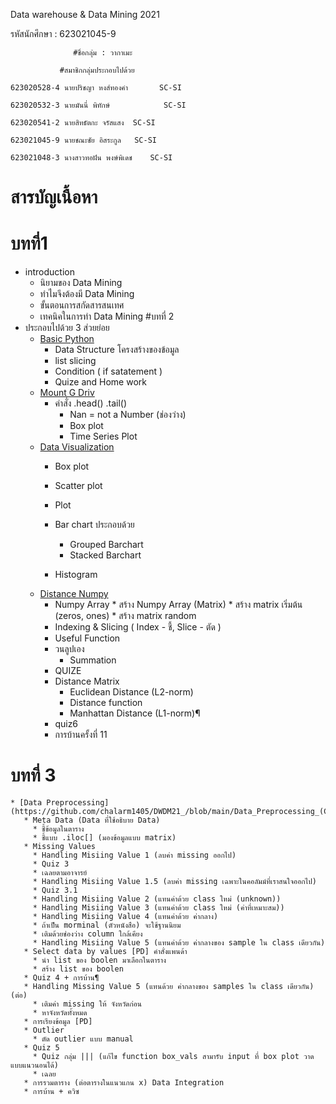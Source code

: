 Data warehouse & Data Mining 2021

รหัสนักศึกษา : 623021045-9
 
                  #ชื่อกลุ่ม : วากาเมะ

               #สมาชิกกลุ่มประกอบไปด้วย
    
    623020528-4	นายปริชญา หงส์ทองคำ       SC-SI
    
    623020532-3	นายมันนี่ พิทักษ์	         SC-SI
    
    623020541-2	นายสิทธัตกะ จรัสแสง	 SC-SI
    
    623021045-9	นายชณะชัย อิสระกูล	 SC-SI
    
    623021048-3	นางสาวทอฝัน พงษ์พิเดช	 SC-SI
    
# สารบัญเนื้อหา

# บทที่1
* introduction
     * นิยามของ Data Mining
     * ทำไมจึงต้องมี Data Mining
     * ขั้นตอนการสกัดสารสนเทศ
     * เทคนิคในการทำ Data Mining
#บทที่ 2
* ประกอบไปด้วย 3 ส่วยย่อย
  *  [Basic Python](https://github.com/chalarm1405/DWDM21_/blob/main/DATA101_(chapter2).ipynb) 
     * Data Structure โครงสร้างของข้อมูล
     * list slicing 
     * Condition ( if satatement )
     * Quize and Home work  
  *  [Mount G Driv](https://github.com/chalarm1405/DWDM21_/blob/main/Data102_(Chapter2).ipynb) 
     * คำสั่ง .head() .tail()
       * Nan = not a Number (ช่องว่าง)  
       * Box plot
       * Time Series Plot
  *  [Data Visualization](https://github.com/chalarm1405/DWDM21_/blob/main/Data_Visualization.ipynb) 
       * Box plot

       * Scatter plot

       * Plot

       * Bar chart ประกอบด้วย
         * Grouped Barchart
         * Stacked Barchart  

       * Histogram  
   * [Distance Numpy](https://github.com/chalarm1405/DWDM21_/blob/main/Distance_Numpy.ipynb) 
       *  Numpy Array
         * สร้าง Numpy Array (Matrix)
         * สร้าง matrix เริ่มต้น (zeros, ones)
         * สร้าง matrix random
       *  Indexing & Slicing ( Index - ชี้, Slice - ตัด ) 
       *  Useful Function
       *  วนลูปเอง
          * Summation
       * QUIZE
       * Distance Matrix
         * Euclidean Distance (L2-norm)
         * Distance function
         * Manhattan Distance (L1-norm)¶
       * quiz6
       * การบ้านครั้งที่ 11
# บทที่ 3
    * [Data Preprocessing](https://github.com/chalarm1405/DWDM21_/blob/main/Data_Preprocessing_(Chapter_3).ipynb)
       * Meta Data (Data ที่ใช้อธิบาย Data)
         * ชี้ข้อมูลในตาราง 
         * ชี้แบบ .iloc[] (มองข้อมูลแบบ matrix)
       * Missing Values
         * Handling Misiing Value 1 (ลบค่า missing ออกไป)
         * Quiz 3
         * เฉลยตามอาจารย์
         * Handling Misiing Value 1.5 (ลบค่า missing เฉพาะในคอลัมม์ที่เราสนใจออกไป)
         * Quiz 3.1
         * Handling Misiing Value 2 (แทนค่าด้วย class ใหม่ (unknown))
         * Handling Misiing Value 3 (แทนค่าด้วย class ใหม่ (ค่าที่เหมาะสม))
         * Handling Misiing Value 4 (แทนค่าด้วย ค่ากลาง)
         * ถ้าเป็น morminal (ตัวหนังสือ) จะใช้ฐานนิยม
         * เติมด้วยช่องว่าง column ใกล้เคียง
         * Handling Misiing Value 5 (แทนค่าด้วย ค่ากลางของ sample ใน class เดียวกัน)
       * Select data by values [PD] คำสั่งแพนด้า
         * นำ list ของ boolen มาเลือกในตาราง
         * สร้าง list ของ boolen
       * Quiz 4 + การบ้าน¶
       * Handling Missing Value 5 (แทนด้วย ค่ากลางของ samples ใน class เดียวกัน) (ต่อ)
         * เติมค่า missing ให้ จังหวัดก่อน
         * หาจังหวัดทั้งหมด
       * การเรียงข้อมูล [PD]
       * Outlier
         * ตัด outlier แบบ manual
       * Quiz 5
         * Quiz กลุ่ม ||| (แก้ไข function box_vals สามารับ input ที่ box plot วาดแบบแนวนอนได้)
         * เฉลย
       * การรวมตาราง (ต่อตารางในแนวแกน x) Data Integration
       * การบ้าน + ควิซ
         
         
         
